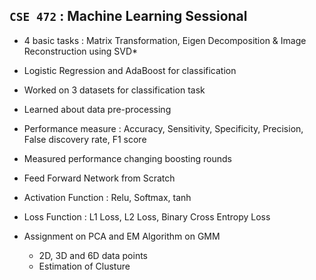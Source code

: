 ## **`CSE 472` : Machine Learning Sessional**

- 4 basic tasks  : Matrix Transformation, Eigen Decomposition & Image Reconstruction using SVD*

- Logistic Regression and AdaBoost for classification
 - Worked on 3 datasets for classification task
 - Learned about data pre-processing
 - Performance measure : Accuracy, Sensitivity, Specificity, Precision, False discovery rate, F1 score
 - Measured performance changing boosting rounds  
- Feed Forward Network from Scratch
 - Activation Function : Relu, Softmax, tanh
 - Loss Function : L1 Loss, L2 Loss, Binary Cross Entropy Loss  

- Assignment on PCA and EM Algorithm on GMM
  -   2D, 3D and 6D data points
  -   Estimation of Clusture

